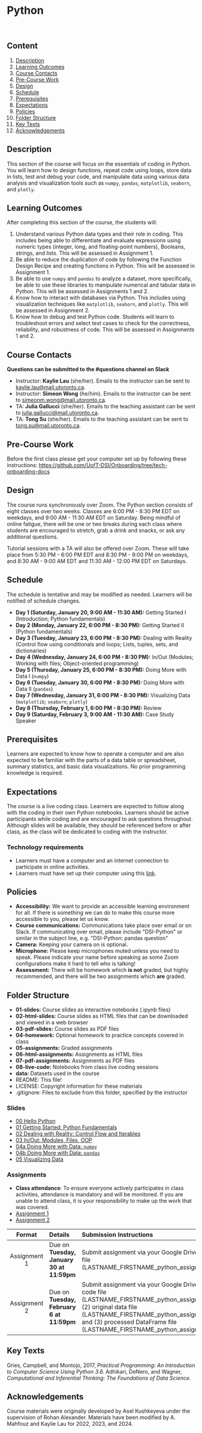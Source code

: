 # Python
 
## Content
1. [Description](https://github.com/UofT-DSI/python/#description)
2. [Learning Outcomes](https://github.com/UofT-DSI/python/#learning-outcomes)
3. [Course Contacts](https://github.com/UofT-DSI/python/#course-contacts)
4. [Pre-Course Work](https://github.com/UofT-DSI/python/#pre-course-work)
5. [Design](https://github.com/UofT-DSI/python/#design)
6. [Schedule](https://github.com/UofT-DSI/python/#schedule)
7. [Prerequisites](https://github.com/UofT-DSI/python/#prerequisites)
7. [Expectations](https://github.com/UofT-DSI/python/#expectations)
8. [Policies](https://github.com/UofT-DSI/python/#policies)
9. [Folder Structure](https://github.com/UofT-DSI/python/#folder-structure)
10. [Key Texts](https://github.com/UofT-DSI/python/#key-texts)
11. [Acknowledgements](https://github.com/UofT-DSI/python/#acknowledgements)
 
## Description
This section of the course will focus on the essentials of coding in Python. You will learn how to design functions, repeat code using loops, store data in lists, test and debug your code, and manipulate data using various data analysis and visualization tools such as `numpy`, `pandas`, `matplotlib`, `seaborn`, and `plotly`.
  
## Learning Outcomes
After completing this section of the course, the students will:
1. Understand various Python data types and their role in coding. This includes being able to differentiate and evaluate expressions using numeric types (integer, long, and floating-point numbers), Booleans, strings, and lists. This will be assessed in Assignment 1.
2. Be able to reduce the duplication of code by following the Function Design Recipe and creating functions in Python. This will be assessed in Assignment 1.
3. Be able to use `numpy` and `pandas` to analyze a dataset, more specifically, be able to use these libraries to manipulate numerical and tabular data in Python. This will be assessed in Assignments 1 and 2.
4. Know how to interact with databases via Python. This includes using visualization techniques like `matplotlib`, `seaborn`, and `plotly`. This will be assessed in Assignment 2.
5. Know how to debug and test Python code. Students will learn to troubleshoot errors and select test cases to check for the correctness, reliability, and robustness of code. This will be assessed in Assignments 1 and 2.

## Course Contacts
**Questions can be submitted to the #questions channel on Slack**

* Instructor: **Kaylie Lau** (she/her). Emails to the instructor can be sent to kaylie.lau@mail.utoronto.ca.
* Instructor: **Simeon Wong** (he/him). Emails to the instructor can be sent to simeonm.wong@mail.utoronto.ca.
* TA: **Julia Gallucci** (she/her). Emails to the teaching assistant can be sent to julia.gallucci@mail.utoronto.ca.
* TA: **Tong Su** (she/her). Emails to the teaching assistant can be sent to tong.su@mail.utoronto.ca.

## Pre-Course Work
Before the first class please get your computer set up by following these instructions: https://github.com/UofT-DSI/Onboarding/tree/tech-onboarding-docs
 
## Design
The course runs synchronously over Zoom. The Python section consists of eight classes over two weeks. Classes are 6:00 PM - 8:30 PM EDT on weekdays, and 9:00 AM - 11:30 AM EDT on Saturday. Being mindful of online fatigue, there will be one or two breaks during each class where students are encouraged to stretch, grab a drink and snacks, or ask any additional questions. 

Tutorial sessions with a TA will also be offered over Zoom. These will take place from 5:30 PM - 6:00 PM EDT and 8:30 PM - 9:00 PM on weekdays, and 8:30 AM - 9:00 AM EDT and 11:30 AM - 12:00 PM EDT on Saturdays. 
 
## Schedule
The schedule is tentative and may be modified as needed. Learners will be notified of schedule changes.
* **Day 1 (Saturday, January 20, 9:00 AM - 11:30 AM):** Getting Started I (Introduction; Python fundamentals)
* **Day 2 (Monday, January 22, 6:00 PM - 8:30 PM):** Getting Started II (Python fundamentals)
* **Day 3 (Tuesday, January 23, 6:00 PM - 8:30 PM):** Dealing with Reality (Control flow using conditionals and loops; Lists, tuples, sets, and dictionaries)
* **Day 4 (Wednesday, January 24, 6:00 PM - 8:30 PM):** In/Out (Modules; Working with files; Object-oriented programming)
* **Day 5 (Thursday, January 25, 6:00 PM - 8:30 PM):** Doing More with Data I (`numpy`)
* **Day 6 (Tuesday, January 30, 6:00 PM - 8:30 PM):** Doing More with Data II (`pandas`)
* **Day 7 (Wednesday, January 31, 6:00 PM - 8:30 PM):** Visualizing Data (`matplotlib`; `seaborn`; `plotly`)
* **Day 8 (Thursday, February 1, 6:00 PM - 8:30 PM):** Review
* **Day 9 (Saturday, February 3, 9:00 AM - 11:30 AM):** Case Study Speaker

## Prerequisites
Learners are expected to know how to operate a computer and are also expected to be familiar with the parts of a data table or spreadsheet, summary statistics, and basic data visualizations. No prior programming knowledge is required.

## Expectations
The course is a live coding class. Learners are expected to follow along with the coding in their own Python notebooks. Learners should be active participants while coding and are encouraged to ask questions throughout. Although slides will be available, they should be referenced before or after class, as the class will be dedicated to coding with the instructor.
 
### Technology requirements
* Learners must have a computer and an internet connection to participate in online activities.
* Learners must have set up their computer using this [link](https://github.com/UofT-DSI/Onboarding/tree/tech-onboarding-docs).
 
## Policies
* **Accessibility:** We want to provide an accessible learning environment for all. If there is something we can do to make this course more accessible to you, please let us know.
* **Course communications:** Communications take place over email or on Slack. If communicating over email, please include "DSI-Python" or similar in the subject line, e.g. "DSI-Python: pandas question"
* **Camera:** Keeping your camera on is optional.
* **Microphone:** Please keep microphones muted unless you need to speak. Please indicate your name before speaking as some Zoom configurations make it hard to tell who is talking!
* **Assessment:** There will be homework which **is not** graded, but highly recommended, and there will be two assignments which **are** graded.
 
## Folder Structure
* **01-slides:** Course slides as interactive notebooks (.ipynb files)
* **02-html-slides:** Course slides as HTML files that can be downloaded and viewed in a web browser
* **03-pdf-slides:** Course slides as PDF files
* **04-homework:** Optional homework to practice concepts covered in class
* **05-assignments:** Graded assignments
* **06-html-assignments:** Assignments as HTML files
* **07-pdf-assignments:** Assignments as PDF files
* **08-live-code:** Notebooks from class live coding sessions
* **data:** Datasets used in the course
* README: This file!
* LICENSE: Copyright information for these materials
* .gitignore: Files to exclude from this folder, specified by the instructor

### Slides
* [00 Hello Python](https://github.com/UofT-DSI/python/blob/main/01-slides/00_hello_python.ipynb#/)
* [01 Getting Started: Python Fundamentals](https://github.com/UofT-DSI/python/blob/main/01-slides/01_getting_started_fundamentals.ipynb#/)
* [02 Dealing with Reality: Control Flow and Iterables](https://github.com/UofT-DSI/python/blob/main/01-slides/02_reality_control_flow_iterables.ipynb#/)
* [03 In/Out: Modules, Files, OOP](https://github.com/UofT-DSI/python/blob/main/01-slides/03_in_out_modules_files_oop.ipynb#/)
* [04a Doing More with Data: `numpy`](https://github.com/UofT-DSI/python/blob/main/01-slides/04a_data_numpy.ipynb#/)
* [04b Doing More with Data: `pandas`](https://github.com/UofT-DSI/python/blob/main/01-slides/04b_data_pandas.ipynb#/)
* [05 Visualizing Data](https://github.com/UofT-DSI/python/blob/main/01-slides/05_visualization.ipynb#/)

### Assignments

* **Class attendance**: To ensure everyone actively participates in class activities, attendance is mandatory and will be monitored. If you are unable to attend class, it is your responsibility to make up the work that was covered.
* [Assignment 1](https://github.com/UofT-DSI/python/blob/main/05-assignments/assignment_1.ipynb#/)
* [Assignment 2](https://github.com/UofT-DSI/python/blob/main/05-assignments/assignment_2.ipynb#/)

| Format | Details | Submission Instructions |
| :----: | :----- | :---------------------- |
| Assignment 1 | Due on **Tuesday, January 30 at 11:59pm** | Submit assignment via your Google Drive. Upload your code file (LASTNAME_FIRSTNAME_python_assignment1_code.ipynb). |
| Assignment 2 | Due on **Tuesday, February 6 at 11:59pm** | Submit assignment via your Google Drive. Upload your (1) code file (LASTNAME_FIRSTNAME_python_assignment2_code.ipynb), (2) original data file (LASTNAME_FIRSTNAME_python_assignment2_orig.csv), and (3) processed DataFrame file (LASTNAME_FIRSTNAME_python_assignment2_proc.csv) |

## Key Texts
Gries, Campbell, and Montojo, 2017, _Practical Programming: An Introduction to Computer Science Using Python 3.6._
Adhikari, DeNero, and Wagner, _Computational and Inferential Thinking: The Foundations of Data Science._
 
## Acknowledgements
Course materials were originally developed by Asel Kushkeyeva under the supervision of Rohan Alexander. Materials have been modified by A. Mahfouz and Kaylie Lau for 2022, 2023, and 2024.